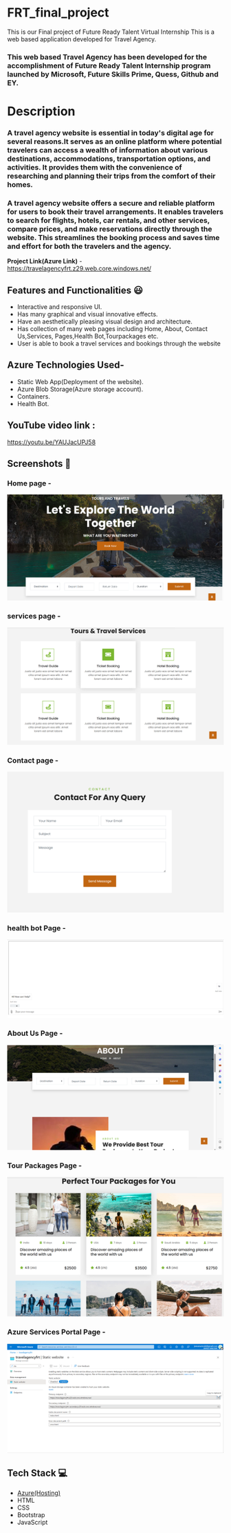 # FRT_final_project
This is our Final project of Future Ready Talent Virtual Internship
This is a web based application developed for Travel Agency.

### This web based Travel Agency has been developed for the accomplishment of Future Ready Talent Internship program launched by Microsoft, Future Skills Prime, Quess, Github and EY.

# Description

### A travel agency website is essential in today's digital age for several reasons.It serves as an online platform where potential travelers can access a wealth of information about various destinations, accommodations, transportation options, and activities. It provides them with the convenience of researching and planning their trips from the comfort of their homes.
### A travel agency website offers a secure and reliable platform for users to book their travel arrangements. It enables travelers to search for flights, hotels, car rentals, and other services, compare prices, and make reservations directly through the website. This streamlines the booking process and saves time and effort for both the travelers and the agency.


**Project Link(Azure Link)** -https://travelagencyfrt.z29.web.core.windows.net/

## Features and Functionalities 😃

- Interactive and responsive UI.
- Has many graphical and visual innovative effects.
- Have an aesthetically pleasing visual design and architecture.
- Has collection of many web pages including Home, About, Contact Us,Services, Pages,Health Bot,Tourpackages etc.
- User is able to book a travel services and bookings through the website

## Azure Technologies Used-
- Static Web App(Deployment of the website).
- Azure Blob Storage(Azure storage account).
- Containers.
- Health Bot.


## YouTube video link :
https://youtu.be/YAUJacUPJ58

## Screenshots 📸

### Home page -  
<img src="home.png">

### services page -
<img src="services.png">

### Contact page -
<img src="contact.png">

### health bot Page -
<img src="health.png">

### About Us Page -
<img src="about.png">

### Tour Packages Page -
<img src="tour packages.png">

### Azure Services Portal Page -
<img src="azureserviceportal.png">

## Tech Stack 💻

- [Azure(Hosting)](https://azure.microsoft.com/en-in/features/azure-portal/)
- HTML
- CSS
- Bootstrap
- JavaScript
